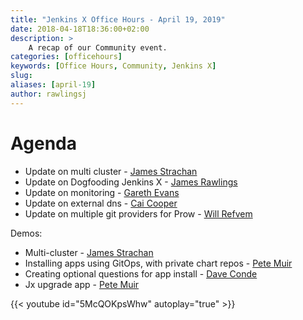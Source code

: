 ```yaml
---
title: "Jenkins X Office Hours - April 19, 2019"
date: 2018-04-18T18:36:00+02:00
description: >
    A recap of our Community event.
categories: [officehours]
keywords: [Office Hours, Community, Jenkins X]
slug: 
aliases: [april-19]
author: rawlingsj
---
```


# Agenda

- Update on multi cluster - [James Strachan](https://twitter.com/jstrachan)
- Update on Dogfooding Jenkins X - [James Rawlings](https://twitter.com/)
- Update on monitoring - [Gareth Evans](https://twitter.com/garethbryncyn)
- Update on external dns - [Cai Cooper](https://twitter.com/cagiti)
- Update on multiple git providers for Prow - [Will Refvem](https://twitter.com/wildwillberry)

Demos:
- Multi-cluster - [James Strachan](https://twitter.com/jstrachan)
- Installing apps using GitOps, with private chart repos - [Pete Muir](https://twitter.com/plmuir) 
- Creating optional questions for app install - [Dave Conde](https://twitter.com/davidconde)
- Jx upgrade app - [Pete Muir](https://twitter.com/plmuir) 


{{< youtube id="5McQOKpsWhw" autoplay="true" >}}